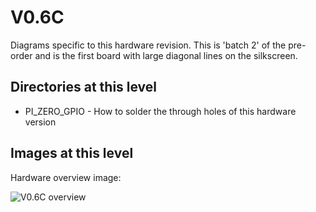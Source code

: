 # V0.6C
Diagrams specific to this hardware revision. This is 'batch 2' of the pre-order and is the first board with large diagonal lines on the silkscreen.

## Directories at this level
* PI_ZERO_GPIO - How to solder the through holes of this hardware version

## Images at this level
Hardware overview image:

![V0.6C overview](https://github.com/geebles/Super-AIO/raw/master/docs/IMAGES/SAIO/V0.6V/1.jpg)